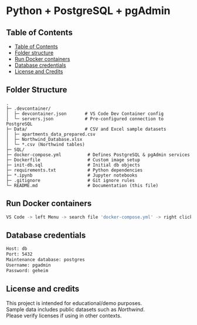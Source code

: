 # Python + PostgreSQL + pgAdmin

## Table of Contents
- [Table of Contents](#table-of-contents)
- [Folder structure](#folder-structure)
- [Run Docker containers](#run-docker-containers)
- [Database credentials](#database-credentials)
- [License and Credits](#license-and-credits)

## Folder Structure
```
.
├─ .devcontainer/
│  ├─ devcontainer.json       # VS Code Dev Container config
│  └─ servers.json            # Pre-configured connection to PostgreSQL
├─ Data/                      # CSV and Excel sample datasets
│  ├─ apartments_data_prepared.csv
│  ├─ Northwind_Database.xlsx
│  └─ *.csv (Northwind tables)
├─ SQL/
├─ docker-compose.yml          # Defines PostgreSQL & pgAdmin services
├─ Dockerfile                  # Custom image setup
├─ init-db.sql                 # Initial db objects
├─ requirements.txt            # Python dependencies
├─ *.ipynb                     # Jupyter notebooks
├─ .gitignore                  # Git ignore rules
└─ README.md                   # Documentation (this file)
```

## Run Docker containers
```bash
VS Code -> left Menu -> search file 'docker-compose.yml' -> right click -> Compose Up
```

## Database credentials
```bash
Host: db
Port: 5432
Maintenance database: postgres
Username: pgadmin
Password: geheim
```

## License and credits
This project is intended for educational/demo purposes.   
Sample data includes public datasets such as *Northwind*.   
Please verify licenses if using in other contexts.  
